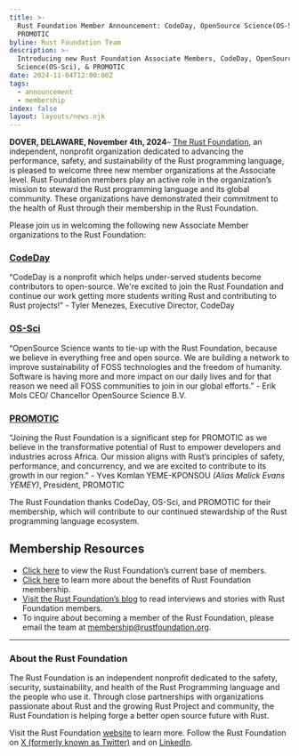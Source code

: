 ```yaml
---
title: >-
  Rust Foundation Member Announcement: CodeDay, OpenSource Science(OS-Sci), &
  PROMOTIC
byline: Rust Foundation Team
description: >-
  Introducing new Rust Foundation Associate Members, CodeDay, OpenSource
  Science(OS-Sci), & PROMOTIC
date: 2024-11-04T12:00:00Z
tags:
  - announcement
  - membership
index: false
layout: layouts/news.njk
---
```

**DOVER, DELAWARE, November 4th, 2024**– [The Rust Foundation](https://rustfoundation.org/), an independent, nonprofit organization dedicated to advancing the performance, safety, and sustainability of the Rust programming language, is pleased to welcome three new member organizations at the Associate level. Rust Foundation members play an active role in the organization’s mission to steward the Rust programming language and its global community. These organizations have demonstrated their commitment to the health of Rust through their membership in the Rust Foundation.

Please join us in welcoming the following new Associate Member organizations to the Rust Foundation:

### [**CodeDay**](https://www.codeday.org/)

“CodeDay is a nonprofit which helps under-served students become contributors to open-source. We're excited to join the Rust Foundation and continue our work getting more students writing Rust and contributing to Rust projects!” - Tyler Menezes, Executive Director, CodeDay

### [**OS-Sci**](https://os-sci.com/)

“OpenSource Science wants to tie-up with the Rust Foundation, because we believe in everything free and open source. We are building a network to improve sustainability of FOSS technologies and the freedom of humanity. Software is having more and more impact on our daily lives and for that reason we need all FOSS communities to join in our global efforts.” - Erik Mols CEO/ Chancellor OpenSource Science B.V.

### [**PROMOTIC**](https://promotic-edu.org/en/)

“Joining the Rust Foundation is a significant step for PROMOTIC as we believe in the transformative potential of Rust to empower developers and industries across Africa. Our mission aligns with Rust’s principles of safety, performance, and concurrency, and we are excited to contribute to its growth in our region." - Yves Komlan YEME-KPONSOU *(Alias Malick Evans YEMEY)*, President, PROMOTIC

The Rust Foundation thanks CodeDay, OS-Sci, and PROMOTIC for their membership, which will contribute to our continued stewardship of the Rust programming language ecosystem.

## **Membership Resources**

* [Click here](https://foundation.rust-lang.org/members/) to view the Rust Foundation’s current base of members.
* [Click here](https://foundation.rust-lang.org/info/become-a-member/) to learn more about the benefits of Rust Foundation membership.
* [Visit the Rust Foundation’s blog](https://foundation.rust-lang.org/tags/member%20spotlight/) to read interviews and stories with Rust Foundation members.
* To inquire about becoming a member of the Rust Foundation, please email the team at <u>membership@rustfoundation.org</u>.

---

### **About the Rust Foundation**

The Rust Foundation is an independent nonprofit dedicated to the safety, security, sustainability, and health of the Rust Programming language and the people who use it. Through close partnerships with organizations passionate about Rust and the growing Rust Project and community, the Rust Foundation is helping forge a better open source future with Rust.

Visit the Rust Foundation [website](https://foundation.rust-lang.org/) to learn more. Follow the Rust Foundation on [X (formerly known as Twitter)](https://twitter.com/rust_foundation) and on [LinkedIn](https://www.linkedin.com/company/rust-foundation).

&nbsp;